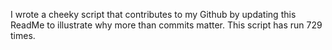I wrote a cheeky script that contributes to my Github by updating this ReadMe to illustrate why more than commits matter. This script has run 729 times.